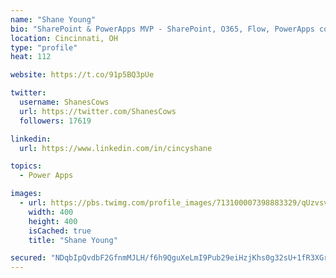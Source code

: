 ```yaml
---
name: "Shane Young"
bio: "SharePoint & PowerApps MVP - SharePoint, O365, Flow, PowerApps consulting? @PowerApps911 | Pure Snark? You found it."
location: Cincinnati, OH
type: "profile"
heat: 112

website: https://t.co/91p5BQ3pUe

twitter:
  username: ShanesCows
  url: https://twitter.com/ShanesCows
  followers: 17619

linkedin:
  url: https://www.linkedin.com/in/cincyshane

topics:
  - Power Apps

images:
  - url: https://pbs.twimg.com/profile_images/713100007398883329/qUzvsvQ3_400x400.jpg
    width: 400
    height: 400
    isCached: true
    title: "Shane Young"

secured: "NDqbIpQvdbF2GfnmMJLH/f6h9QguXeLmI9Pub29eiHzjKhs0g32sU+1fR3XGrEh/Z90Mz2Au/esHK4/XAqnFJTOZs2dlsICLroqCvEBcZHqF3NdPtCV4PvsZTFWnjLRzLP5Iu46KqUgK2vZLXBBz6KkdczbZtiN6zW5m2Lq+3+T9hQ/HMmCld1xUodQjSKexuFzsRXpAXAsV7yqaQqy/2MZHK9PQLvPFb3/tKrCSzuzPyyUMtBQ/pyhBcjo4L39W4XDAX6cqZQCJxzFkqRNPZNXHSiaSmWusggPbvtC/caRzpRPx8xT6vCd8/PZ+y+IJ6hQPXbBWg+8/I49J4uHYurNN49R4SxkmBIEObtUxtQWsBDDcf6tbdRGHeUuhqglORzWrfn97bLeJbDZ6pl+mlPm7toHtNjmR/XUmhoyzSx0=;QYYPtmmQ+Kh3LsiwXnEBWA=="
---
```


